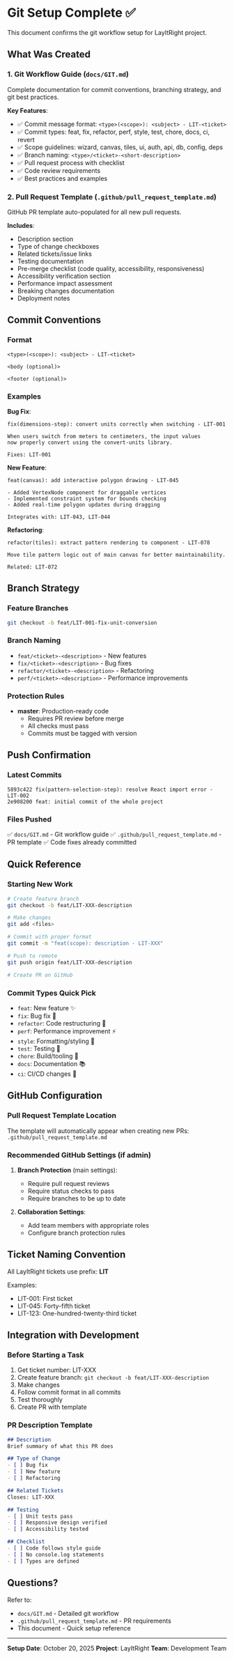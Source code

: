 # Git Setup Complete ✅

This document confirms the git workflow setup for LayItRight project.

## What Was Created

### 1. Git Workflow Guide (`docs/GIT.md`)
Complete documentation for commit conventions, branching strategy, and git best practices.

**Key Features**:
- ✅ Commit message format: `<type>(<scope>): <subject> - LIT-<ticket>`
- ✅ Commit types: feat, fix, refactor, perf, style, test, chore, docs, ci, revert
- ✅ Scope guidelines: wizard, canvas, tiles, ui, auth, api, db, config, deps
- ✅ Branch naming: `<type>/<ticket>-<short-description>`
- ✅ Pull request process with checklist
- ✅ Code review requirements
- ✅ Best practices and examples

### 2. Pull Request Template (`.github/pull_request_template.md`)
GitHub PR template auto-populated for all new pull requests.

**Includes**:
- Description section
- Type of change checkboxes
- Related tickets/issue links
- Testing documentation
- Pre-merge checklist (code quality, accessibility, responsiveness)
- Accessibility verification section
- Performance impact assessment
- Breaking changes documentation
- Deployment notes

## Commit Conventions

### Format
```
<type>(<scope>): <subject> - LIT-<ticket>

<body (optional)>

<footer (optional)>
```

### Examples

**Bug Fix**:
```
fix(dimensions-step): convert units correctly when switching - LIT-001

When users switch from meters to centimeters, the input values
now properly convert using the convert-units library.

Fixes: LIT-001
```

**New Feature**:
```
feat(canvas): add interactive polygon drawing - LIT-045

- Added VertexNode component for draggable vertices
- Implemented constraint system for bounds checking
- Added real-time polygon updates during dragging

Integrates with: LIT-043, LIT-044
```

**Refactoring**:
```
refactor(tiles): extract pattern rendering to component - LIT-078

Move tile pattern logic out of main canvas for better maintainability.

Related: LIT-072
```

## Branch Strategy

### Feature Branches
```bash
git checkout -b feat/LIT-001-fix-unit-conversion
```

### Branch Naming
- `feat/<ticket>-<description>` - New features
- `fix/<ticket>-<description>` - Bug fixes
- `refactor/<ticket>-<description>` - Refactoring
- `perf/<ticket>-<description>` - Performance improvements

### Protection Rules
- **master**: Production-ready code
  - Requires PR review before merge
  - All checks must pass
  - Commits must be tagged with version

## Push Confirmation

### Latest Commits
```
5893c422 fix(pattern-selection-step): resolve React import error - LIT-002
2e908200 feat: initial commit of the whole project
```

### Files Pushed
✅ `docs/GIT.md` - Git workflow guide
✅ `.github/pull_request_template.md` - PR template
✅ Code fixes already committed

## Quick Reference

### Starting New Work
```bash
# Create feature branch
git checkout -b feat/LIT-XXX-description

# Make changes
git add <files>

# Commit with proper format
git commit -m "feat(scope): description - LIT-XXX"

# Push to remote
git push origin feat/LIT-XXX-description

# Create PR on GitHub
```

### Commit Types Quick Pick
- `feat`: New feature ✨
- `fix`: Bug fix 🐛
- `refactor`: Code restructuring 🔄
- `perf`: Performance improvement ⚡
- `style`: Formatting/styling 🎨
- `test`: Testing 🧪
- `chore`: Build/tooling 🔧
- `docs`: Documentation 📚
- `ci`: CI/CD changes 🤖

## GitHub Configuration

### Pull Request Template Location
The template will automatically appear when creating new PRs:
`.github/pull_request_template.md`

### Recommended GitHub Settings (if admin)
1. **Branch Protection** (main settings):
   - Require pull request reviews
   - Require status checks to pass
   - Require branches to be up to date

2. **Collaboration Settings**:
   - Add team members with appropriate roles
   - Configure branch protection rules

## Ticket Naming Convention

All LayItRight tickets use prefix: **LIT**

Examples:
- LIT-001: First ticket
- LIT-045: Forty-fifth ticket
- LIT-123: One-hundred-twenty-third ticket

## Integration with Development

### Before Starting a Task
1. Get ticket number: LIT-XXX
2. Create feature branch: `git checkout -b feat/LIT-XXX-description`
3. Make changes
4. Follow commit format in all commits
5. Test thoroughly
6. Create PR with template

### PR Description Template
```markdown
## Description
Brief summary of what this PR does

## Type of Change
- [ ] Bug fix
- [ ] New feature
- [ ] Refactoring

## Related Tickets
Closes: LIT-XXX

## Testing
- [ ] Unit tests pass
- [ ] Responsive design verified
- [ ] Accessibility tested

## Checklist
- [ ] Code follows style guide
- [ ] No console.log statements
- [ ] Types are defined
```

## Questions?

Refer to:
- `docs/GIT.md` - Detailed git workflow
- `.github/pull_request_template.md` - PR requirements
- This document - Quick setup reference

---

**Setup Date**: October 20, 2025
**Project**: LayItRight
**Team**: Development Team
